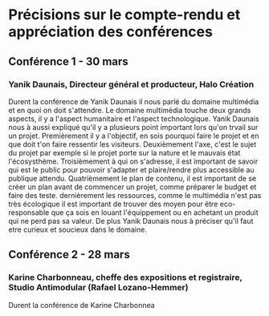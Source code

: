 # Précisions sur le compte-rendu et appréciation des conférences

## Conférence 1 - 30 mars

### Yanik Daunais, Directeur général et producteur, Halo Création

Durent la conférence de Yanik Daunais il nous parlé du domaine multimédia et en quoi on doit s'attendre. Le domaine multimédia touche deux grands aspects, il y a l'aspect humanitaire et l'aspect technologique. Yanik Daunais nous à aussi expliqué qu'il y a plusieurs point important lors qu'on trvail sur un projet. Premièrement il y a l'objectif, en sois pourquoi faire le projet et en que doit t'on faire ressentir les visiteurs. Deuxièmement l'axe, c'est le sujet du projet par exemple si le projet porte sur la nature et le mauvais état l'écosysthème. Troisièmement à qui on s'adresse, il est important de savoir qui est le public pour pouvoir s'adapter et plaire/rendre plus accessible au publique attendu. Quatrièmement le plan de contenu, il est important de se créer un plan avant de commencer un projet, comme préparer le budget et faire des teste. dernièrement les ressources, comme le multimédia n'est pas très écologique il est important de trouver des moyen pour être eco-responsable que ça sois en louant l'équippement ou en achetant un produit qui ne perd pas sa valeur. De plus Yanik Daunais nous à préciser qu'il faut etre curieux et soucieux dans le domaine. 

## Conférence 2 - 28 mars

### Karine Charbonneau, cheffe des expositions et registraire, Studio Antimodular (Rafael Lozano-Hemmer)

Durent la conférence de Karine Charbonnea
